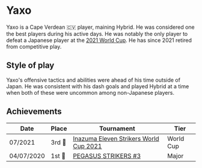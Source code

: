 # Yaxo

Yaxo is a Cape Verdean :cape_verde: player, maining Hybrid.
He was considered one the best players during his active days.
He was notably the only player to defeat a Japanese player at the [2021 World Cup](../../tournaments/worldcup21.md). He has since 2021 retired from competitive play.

## Style of play

Yaxo's offensive tactics and abilities were ahead of his time outside of Japan. He was consistent with his dash goals and played Hybrid at a time when both of these were uncommon among non-Japanese players.

## Achievements

|Date|Place|Tournament|Tier|
|-|-|-|-|
| 07/2021 | 3rd :3rd_place_medal: | [Inazuma Eleven Strikers World Cup 2021](../../tournaments/worldcup21.md) | World Cup
| 04/07/2020 | 1st :1st_place_medal: | [PEGASUS STRIKERS #3](../../tournaments/pegasus/pegasus3.md) | Major |

